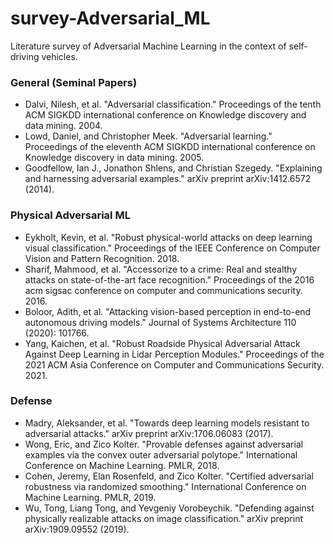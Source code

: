 # survey-Adversarial_ML
Literature survey of Adversarial Machine Learning in the context of self-driving vehicles.

### General (Seminal Papers)

- Dalvi, Nilesh, et al. "Adversarial classification." Proceedings of the tenth ACM SIGKDD international conference on Knowledge discovery and data mining. 2004.
- Lowd, Daniel, and Christopher Meek. "Adversarial learning." Proceedings of the eleventh ACM SIGKDD international conference on Knowledge discovery in data mining. 2005.
- Goodfellow, Ian J., Jonathon Shlens, and Christian Szegedy. "Explaining and harnessing adversarial examples." arXiv preprint arXiv:1412.6572 (2014).

### Physical Adversarial ML
- Eykholt, Kevin, et al. "Robust physical-world attacks on deep learning visual classification." Proceedings of the IEEE Conference on Computer Vision and Pattern Recognition. 2018.
- Sharif, Mahmood, et al. "Accessorize to a crime: Real and stealthy attacks on state-of-the-art face recognition." Proceedings of the 2016 acm sigsac conference on computer and communications security. 2016.
- Boloor, Adith, et al. "Attacking vision-based perception in end-to-end autonomous driving models." Journal of Systems Architecture 110 (2020): 101766.
- Yang, Kaichen, et al. "Robust Roadside Physical Adversarial Attack Against Deep Learning in Lidar Perception Modules." Proceedings of the 2021 ACM Asia Conference on Computer and Communications Security. 2021.

### Defense
- Madry, Aleksander, et al. "Towards deep learning models resistant to adversarial attacks." arXiv preprint arXiv:1706.06083 (2017).
- Wong, Eric, and Zico Kolter. "Provable defenses against adversarial examples via the convex outer adversarial polytope." International Conference on Machine Learning. PMLR, 2018.
- Cohen, Jeremy, Elan Rosenfeld, and Zico Kolter. "Certified adversarial robustness via randomized smoothing." International Conference on Machine Learning. PMLR, 2019.
- Wu, Tong, Liang Tong, and Yevgeniy Vorobeychik. "Defending against physically realizable attacks on image classification." arXiv preprint arXiv:1909.09552 (2019).
